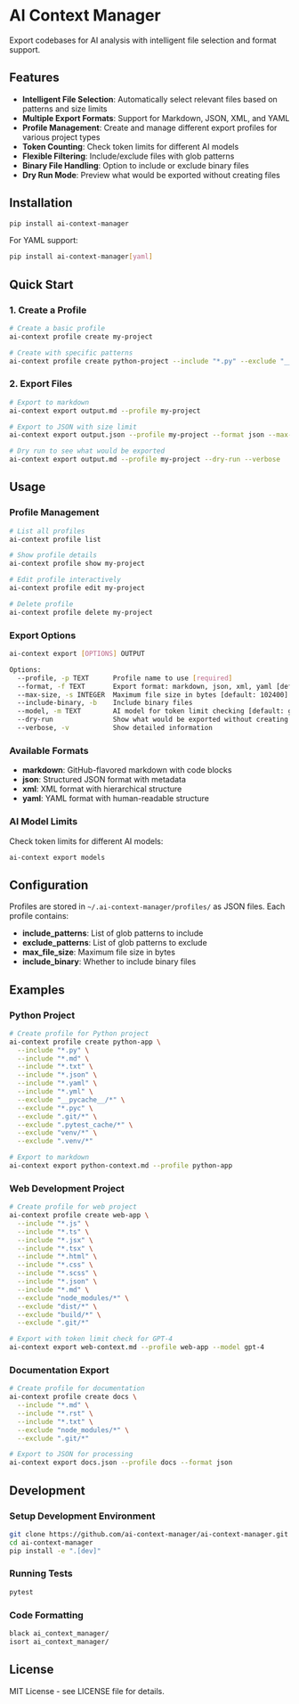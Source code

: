 # AI Context Manager

Export codebases for AI analysis with intelligent file selection and format support.

## Features

- **Intelligent File Selection**: Automatically select relevant files based on patterns and size limits
- **Multiple Export Formats**: Support for Markdown, JSON, XML, and YAML
- **Profile Management**: Create and manage different export profiles for various project types
- **Token Counting**: Check token limits for different AI models
- **Flexible Filtering**: Include/exclude files with glob patterns
- **Binary File Handling**: Option to include or exclude binary files
- **Dry Run Mode**: Preview what would be exported without creating files

## Installation

```bash
pip install ai-context-manager
```

For YAML support:
```bash
pip install ai-context-manager[yaml]
```

## Quick Start

### 1. Create a Profile

```bash
# Create a basic profile
ai-context profile create my-project

# Create with specific patterns
ai-context profile create python-project --include "*.py" --exclude "__pycache__/*"
```

### 2. Export Files

```bash
# Export to markdown
ai-context export output.md --profile my-project

# Export to JSON with size limit
ai-context export output.json --profile my-project --format json --max-size 50000

# Dry run to see what would be exported
ai-context export output.md --profile my-project --dry-run --verbose
```

## Usage

### Profile Management

```bash
# List all profiles
ai-context profile list

# Show profile details
ai-context profile show my-project

# Edit profile interactively
ai-context profile edit my-project

# Delete profile
ai-context profile delete my-project
```

### Export Options

```bash
ai-context export [OPTIONS] OUTPUT

Options:
  --profile, -p TEXT      Profile name to use [required]
  --format, -f TEXT       Export format: markdown, json, xml, yaml [default: markdown]
  --max-size, -s INTEGER  Maximum file size in bytes [default: 102400]
  --include-binary, -b    Include binary files
  --model, -m TEXT        AI model for token limit checking [default: gpt-4]
  --dry-run               Show what would be exported without creating file
  --verbose, -v           Show detailed information
```

### Available Formats

- **markdown**: GitHub-flavored markdown with code blocks
- **json**: Structured JSON format with metadata
- **xml**: XML format with hierarchical structure
- **yaml**: YAML format with human-readable structure

### AI Model Limits

Check token limits for different AI models:

```bash
ai-context export models
```

## Configuration

Profiles are stored in `~/.ai-context-manager/profiles/` as JSON files. Each profile contains:

- **include_patterns**: List of glob patterns to include
- **exclude_patterns**: List of glob patterns to exclude
- **max_file_size**: Maximum file size in bytes
- **include_binary**: Whether to include binary files

## Examples

### Python Project

```bash
# Create profile for Python project
ai-context profile create python-app \
  --include "*.py" \
  --include "*.md" \
  --include "*.txt" \
  --include "*.json" \
  --include "*.yaml" \
  --include "*.yml" \
  --exclude "__pycache__/*" \
  --exclude "*.pyc" \
  --exclude ".git/*" \
  --exclude ".pytest_cache/*" \
  --exclude "venv/*" \
  --exclude ".venv/*"

# Export to markdown
ai-context export python-context.md --profile python-app
```

### Web Development Project

```bash
# Create profile for web project
ai-context profile create web-app \
  --include "*.js" \
  --include "*.ts" \
  --include "*.jsx" \
  --include "*.tsx" \
  --include "*.html" \
  --include "*.css" \
  --include "*.scss" \
  --include "*.json" \
  --include "*.md" \
  --exclude "node_modules/*" \
  --exclude "dist/*" \
  --exclude "build/*" \
  --exclude ".git/*"

# Export with token limit check for GPT-4
ai-context export web-context.md --profile web-app --model gpt-4
```

### Documentation Export

```bash
# Create profile for documentation
ai-context profile create docs \
  --include "*.md" \
  --include "*.rst" \
  --include "*.txt" \
  --exclude "node_modules/*" \
  --exclude ".git/*"

# Export to JSON for processing
ai-context export docs.json --profile docs --format json
```

## Development

### Setup Development Environment

```bash
git clone https://github.com/ai-context-manager/ai-context-manager.git
cd ai-context-manager
pip install -e ".[dev]"
```

### Running Tests

```bash
pytest
```

### Code Formatting

```bash
black ai_context_manager/
isort ai_context_manager/
```

## License

MIT License - see LICENSE file for details.
